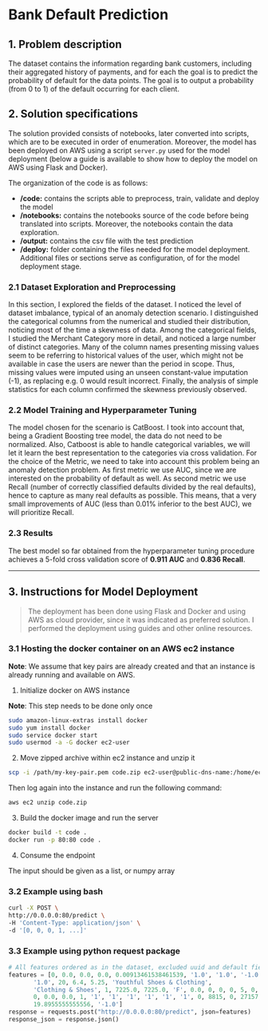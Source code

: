 # Bank Default Prediction

## 1. Problem description
The dataset contains the information regarding bank customers, including their aggregated history of payments, and for each the goal is to predict the probability of default for the data points. The goal is to output a probability (from 0 to 1) of the default occurring for each client. 

## 2. Solution specifications
The solution provided consists of notebooks, later converted into scripts, which are to be executed in order of enumeration. Moreover, the model has been deployed on AWS using a script `server.py` used for the model deployment (below a guide is available to show how to deploy the model on AWS using Flask and Docker). 

The organization of the code is as follows:
  - **/code:** contains the scripts able to preprocess, train, validate and deploy the model 
  - **/notebooks:** contains the notebooks source of the code before being translated into scripts. Moreover, the notebooks contain the data exploration.
  - **/output:** contains the csv file with the test prediction
  - **/deploy:** folder containing the files needed for the model deployment.
Additional files or sections serve as configuration, of for the model deployment stage.

### 2.1 Dataset Exploration and Preprocessing
In this section, I explored the fields of the dataset. I noticed the level of dataset imbalance, typical of an anomaly detection scenario. I distinguished the categorical columns from the numerical and studied their distribution, noticing most of the time a skewness of data. Among the categorical fields, I studied the Merchant Category more in detail, and noticed a large number of distinct categories. Many of the column names presenting missing values seem to be referring to historical values of the user, which might not be available in case the users are newer than the period in scope. Thus, missing values were imputed using an unseen constant-value imputation (-1), as replacing e.g. 0 would result incorrect. Finally, the analysis of simple statistics for each column confirmed the skewness previously observed.

### 2.2 Model Training and Hyperparameter Tuning
The model chosen for the scenario is CatBoost. I took into account that, being a Gradient Boosting tree model, the data do not need to be normalized. Also, Catboost is able to handle categorical variables, we will let it learn the best representation to the categories via cross validation.
For the choice of the Metric, we need to take into account this problem being an anomaly detection problem. As first metric we use AUC, since we are interested on the probability of default as well. As second metric we use Recall (number of correctly classified defaults divided by the real defaults), hence to capture as many real defaults as possible. This means, that a very small improvements of AUC (less than 0.01% inferior to the best AUC), we will prioritize Recall.

### 2.3 Results
The best model so far obtained from the hyperparameter tuning procedure achieves a 5-fold cross validation score of **0.911 AUC** and **0.836 Recall**.

---

## 3. Instructions for Model Deployment

> The deployment has been done using Flask and Docker and using AWS as cloud provider, since it was indicated as preferred solution. I performed the deployment using guides and other online resources.

### 3.1 Hosting the docker container on an AWS ec2 instance

**Note**: We assume that key pairs are already created and that an instance is already running and available on AWS.


1. Initialize docker on AWS instance

**Note**: This step needs to be done only once

```bash
sudo amazon-linux-extras install docker
sudo yum install docker
sudo service docker start
sudo usermod -a -G docker ec2-user
```

2. Move zipped archive within ec2 instance and unzip it
```bash
scp -i /path/my-key-pair.pem code.zip ec2-user@public-dns-name:/home/ec2-user
```

Then log again into the instance and run the following command: 

```bash
aws ec2 unzip code.zip
```


3. Build the docker image and run the server

```bash
docker build -t code .
docker run -p 80:80 code .
```

4. Consume the endpoint

The input should be given as a list, or numpy array

### 3.2 Example using bash 

```bash
curl -X POST \
http://0.0.0.0:80/predict \
-H 'Content-Type: application/json' \
-d '[0, 0, 0, 1, ...]'
```

### 3.3 Example using python request package

```python
# All features ordered as in the dataset, excluded uuid and default fields
features = [0, 0.0, 0.0, 0.0, 0.00913461538461539, '1.0', '1.0', '-1.0', '1.0',
       '1.0', 20, 6.4, 5.25, 'Youthful Shoes & Clothing',
       'Clothing & Shoes', 1, 7225.0, 7225.0, 'F', 0.0, 0, 0, 0, 5, 0,
       0, 0.0, 0.0, 1, '1', '1', '1', '1', '1', '1', 0, 8815, 0, 27157,
       19.8955555555556, '-1.0']
response = requests.post("http://0.0.0.0:80/predict", json=features)
response_json = response.json()
```
